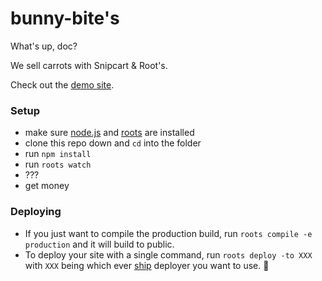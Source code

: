 # bunny-bite's

What's up, doc?

We sell carrots with Snipcart & Root's.

Check out the [demo site](http://bunny-bites.netlify.com/).

### Setup

- make sure [node.js](http://nodejs.org) and [roots](http://roots.cx) are installed
- clone this repo down and `cd` into the folder
- run `npm install`
- run `roots watch`
- ???
- get money

### Deploying

- If you just want to compile the production build, run `roots compile -e production` and it will build to public.
- To deploy your site with a single command, run `roots deploy -to XXX` with `XXX` being which ever [ship](https://github.com/carrot/ship#usage) deployer you want to use. 🌳
